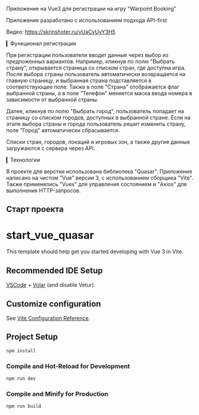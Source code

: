 Приложение на Vue3 для регистрации на игру "Warpoint Booking"

Приложение разработано с использованием подхода API-first

Видео: https://skrinshoter.ru/vUaCvUyY3H5

▎Функционал регистрации

При регистрации пользователи вводят данные через выбор из предложенных вариантов. Например, кликнув по полю "Выбрать страну", открывается страница со списком стран, где доступна игра. После выбора страны пользователь автоматически возвращается на главную страницу, и выбранная страна подставляется в соответствующее поле. Также в поле "Страна" отображается флаг выбранной страны, а в поле "Телефон" меняется маска ввода номера в зависимости от выбранной страны.

Далее, кликнув по полю "Выбрать город", пользователь попадает на страницу со списком городов, доступных в выбранной стране. Если на этапе выбора страны и города пользователь решит изменить страну, поле "Город" автоматически сбрасывается.

Списки стран, городов, локаций и игровых зон, а также другие данные загружаются с сервера через API.

▎Технологии

В проекте для верстки использована библиотека "Quasar". 
Приложение написано на чистом "Vue" версии 3, с использованием сборщика "Vite". 
Также применялись "Vuex" для управления состоянием и "Axios" для выполнения HTTP-запросов.


Старт проекта
------------------------------------------------------------------------------------------------------------
# start_vue_quasar

This template should help get you started developing with Vue 3 in Vite.

## Recommended IDE Setup

[VSCode](https://code.visualstudio.com/) + [Volar](https://marketplace.visualstudio.com/items?itemName=Vue.volar) (and disable Vetur).

## Customize configuration

See [Vite Configuration Reference](https://vitejs.dev/config/).

## Project Setup

```sh
npm install
```

### Compile and Hot-Reload for Development

```sh
npm run dev
```

### Compile and Minify for Production

```sh
npm run build
```
